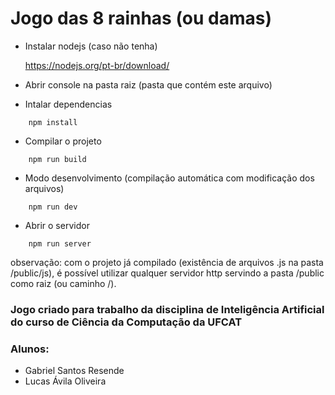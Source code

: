# Jogo das 8 rainhas (ou damas)

- Instalar nodejs (caso não tenha)

    https://nodejs.org/pt-br/download/

- Abrir console na pasta raiz (pasta que contém este arquivo)

- Intalar dependencias
```shell
    npm install
```

- Compilar o projeto
```shell
    npm run build
```
- Modo desenvolvimento (compilação automática com modificação dos arquivos)
```shell
    npm run dev
```
- Abrir o servidor
```shell
    npm run server
```

observação: com o projeto já compilado (existência de arquivos .js na pasta /public/js), é possível utilizar qualquer servidor http servindo a pasta /public como raiz (ou caminho /).

### Jogo criado para trabalho da disciplina de Inteligência Artificial do curso de Ciência da Computação da UFCAT

### Alunos:

- Gabriel Santos Resende
- Lucas Ávila Oliveira